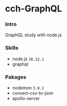 # cch-GraphQL

### Intro
GraphQL study with node.js

### Skills
- node.js `18.12.1`
- graphql

### Pakages
- nodemon `3.0.1`
- convert-csv-to-json
- apollo-server